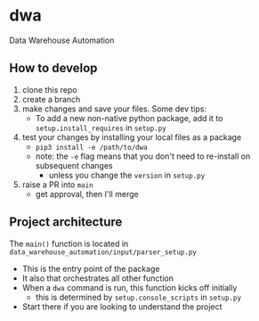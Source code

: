 # dwa
Data Warehouse Automation

## How to develop
1. clone this repo
2. create a branch
3. make changes and save your files. Some dev tips:
    *  To add a new non-native python package, add it to `setup.install_requires` in `setup.py`
4. test your changes by installing your local files as a package
    * `pip3 install -e /path/to/dwa`
    * note: the `-e` flag means that you don't need to re-install on subsequent changes
        * unless you change the `version` in `setup.py`
5. raise a PR into `main`
    * get approval, then I'll merge

## Project architecture
The `main()` function is located in `data_warehouse_automation/input/parser_setup.py`
* This is the entry point of the package
* It also that orchestrates all other function
* When a `dwa` command is run, this function kicks off initially
  * this is determined by `setup.console_scripts` in `setup.py`
* Start there if you are looking to understand the project